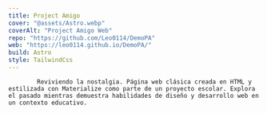 ```yaml
---
title: Project Amigo
cover: "@assets/Astro.webp"
coverAlt: "Project Amigo Web"
repo: "https://github.com/Leo0114/DemoPA"
web: "https://leo0114.github.io/DemoPA/"
build: Astro
style: TailwindCss
---
```


            Reviviendo la nostalgia. Página web clásica creada en HTML y estilizada con Materialize como parte de un proyecto escolar. Explora el pasado mientras demuestra habilidades de diseño y desarrollo web en un contexto educativo.
